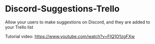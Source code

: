 # Discord-Suggestions-Trello
Allow your users to make suggestions on Discord, and they are added to your Trello list

Tutorial video: https://www.youtube.com/watch?v=FIQ1O1zgFXw
